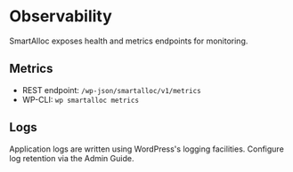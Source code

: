 # Observability

SmartAlloc exposes health and metrics endpoints for monitoring.

## Metrics
- REST endpoint: `/wp-json/smartalloc/v1/metrics`
- WP-CLI: `wp smartalloc metrics`

## Logs
Application logs are written using WordPress's logging facilities. Configure log retention via the Admin Guide.
